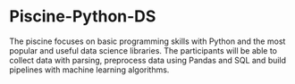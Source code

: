 # Piscine-Python-DS
The piscine focuses on basic programming skills with Python and the most popular and useful data science libraries. The participants will be able to collect data with parsing, preprocess data using Pandas and SQL and build pipelines with machine learning algorithms.
